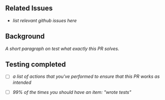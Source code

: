 ## Related Issues

- _list relevant github issues here_

## Background

_A short paragraph on test what exactly this PR solves._

## Testing completed

- [ ] _a list of actions that you've performed to ensure that this PR works as intended_
- [ ] _99% of the times you should have an item: "wrote tests"_

